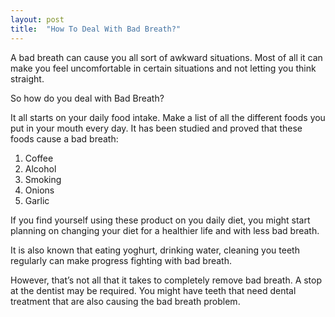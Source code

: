 ```yaml
---
layout: post
title:  "How To Deal With Bad Breath?"
---
```


A bad breath can cause you all sort of awkward situations. Most of all it can make you feel uncomfortable in certain situations and not letting you think straight.

So how do you deal with Bad Breath?

It all starts on your daily food intake. Make a list of all the different foods you put in your mouth every day. It has been studied and proved that these foods cause a bad breath:
1.	Coffee
2.	Alcohol
3.	Smoking
4.	Onions
5.	Garlic

If you find yourself using these product on you daily diet, you might start planning on changing your diet for a healthier life and with less bad breath.

It is also known that eating yoghurt, drinking water, cleaning you teeth regularly can make progress fighting with bad breath.

However, that’s not all that it takes to completely remove bad breath. A stop at the dentist may be required. You might have teeth that need dental treatment that are also causing the bad breath problem.
